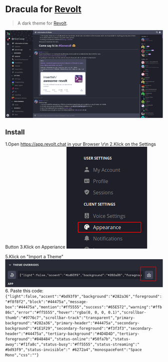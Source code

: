 # Dracula for [Revolt](https://revolt.chat)

> A dark theme for [Revolt](https://revolt.chat).

![Screenshot](./screenshot.png)

## Install

1.Open https://app.revolt.chat in your Browser \r\n
2.Klick on the Settings Button
3.Klick on Apperiance
![Screenshot](./settings.png)

5.Klick on "Import a Theme"
![Screenshot](./importtheme.png)
6. Paste this code:
`{"light":false,"accent":"#bd93f9","background":"#282a36","foreground":"#f8f8f2","block":"#44475a","message-box":"#44475a","mention":"#ff5555","success":"#65E572","warning":"#ffb86c","error":"#ff5555","hover":"rgba(0, 0, 0, 0.1)","scrollbar-thumb":"#9776c7","scrollbar-track":"transparent","primary-background":"#282a36","primary-header":"#44475a","secondary-background":"#1E1F29","secondary-foreground":"#f3f3f3","secondary-header":"#44475a","tertiary-background":"#4D4D4D","tertiary-foreground":"#848484","status-online":"#50fa7b","status-away":"#f1fa8c","status-busy":"#ff5555","status-streaming":" #bd93f9","status-invisible":" #6272a4","monospaceFont":"Space Mono","css":""}`

